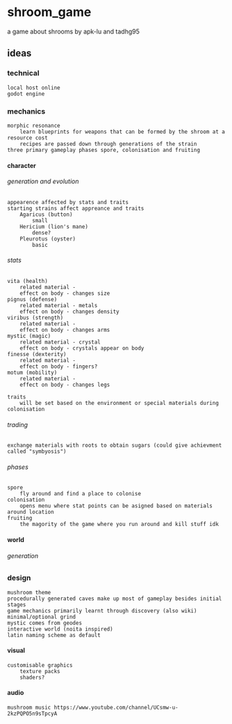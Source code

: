 # shroom_game
a game about shrooms by apk-lu and tadhg95

## ideas
### **technical**
	local host online
	godot engine
### **mechanics**
	morphic resonance
		learn blueprints for weapons that can be formed by the shroom at a resource cost
		recipes are passed down through generations of the strain
	three primary gameplay phases spore, colonisation and fruiting
#### character
###### generation and evolution
	appearence affected by stats and traits
	starting strains affect appreance and traits
		Agaricus (button)
			small
		Hericium (lion's mane)
			dense?
		Pleurotus (oyster)
			basic			
###### stats	
  	vita (health)
		related material - 
		effect on body - changes size
  	pignus (defense)
		related material - metals
		effect on body - changes density
  	viribus (strength)
		related material - 
		effect on body - changes arms
  	mystic (magic)
		related material - crystal
		effect on body - crystals appear on body
  	finesse (dexterity)
		related material - 
		effect on body - fingers?
  	motum (mobility)
		related material - 
		effect on body - changes legs

	traits
		will be set based on the environment or special materials during colonisation
###### trading
	exchange materials with roots to obtain sugars (could give achievment called "symbyosis")
###### phases
	spore
		fly around and find a place to colonise
	colonisation
		opens menu where stat points can be asigned based on materials around location
	fruiting
		the magority of the game where you run around and kill stuff idk
#### world
###### generation
	

### **design**
	mushroom theme
	procedurally generated caves make up most of gameplay besides initial stages
	game mechanics primarily learnt through discovery (also wiki)
	minimal/optional grind
	mystic comes from geodes
	interactive world (noita inspired)
	latin naming scheme as default
#### visual	
	customisable graphics
		texture packs
		shaders?
#### audio
	mushroom music https://www.youtube.com/channel/UCsmw-u-2kzPQPO5n9sTpcyA
